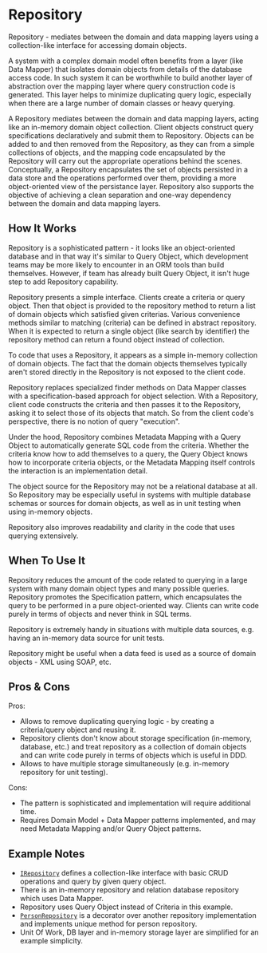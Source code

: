﻿# Repository

Repository - mediates between the domain and data mapping layers
using a collection-like interface for accessing domain objects.

A system with a complex domain model often benefits from a layer (like Data Mapper)
that isolates domain objects from details of the database access code.
In such system it can be worthwhile to build another layer of abstraction over the mapping layer
where query construction code is generated.
This layer helps to minimize duplicating query logic, especially when there are a large number
of domain classes or heavy querying.

A Repository mediates between the domain and data mapping layers,
acting like an in-memory domain object collection.
Client objects construct query specifications declaratively and submit them to Repository.
Objects can be added to and then removed from the Repository, as they can from a
simple collections of objects, and the mapping code encapsulated by the Repository
will carry out the appropriate operations behind the scenes.
Conceptually, a Repository encapsulates the set of objects persisted in a data store
and the operations performed over them, providing a more object-oriented view of the
persistance layer.
Repository also supports the objective of achieving a clean separation and one-way dependency
between the domain and data mapping layers.

## How It Works

Repository is a sophisticated pattern - it looks like an object-oriented database and in
that way it's similar to Query Object, which development teams may be more likely to encounter
in an ORM tools than build themselves.
However, if team has already built Query Object, it isn't huge step to add Repository capability.

Repository presents a simple interface. Clients create a criteria or query object.
Then that object is provided to the repository method to return a list of domain objects which
satisfied given criterias.
Various convenience methods similar to matching (criteria) can be defined in abstract repository.
When it is expected to return a single object (like search by identifier)
the repository method can return a found object instead of collection.

To code that uses a Repository, it appears as a simple in-memory collection of domain objects.
The fact that the domain objects themselves typically aren't stored directly in the Repository
is not exposed to the client code.

Repository replaces specialized finder methods on Data Mapper classes with
a specification-based approach for object selection.
With a Repository, client code constructs the criteria and then passes it to the Repository,
asking it to select those of its objects that match.
So from the client code's perspective, there is no notion of query "execution".

Under the hood, Repository combines Metadata Mapping with a Query Object
to automatically generate SQL code from the criteria.
Whether the criteria know how to add themselves to a query,
the Query Object knows how to incorporate criteria objects,
or the Metadata Mapping itself controls the interaction is an implementation detail.

The object source for the Repository may not be a relational database at all.
So Repository may be especially useful in systems with multiple
database schemas or sources for domain objects,
as well as in unit testing when using in-memory objects.

Repository also improves readability and clarity in the code that uses querying extensively.

## When To Use It

Repository reduces the amount of the code related to querying
in a large system with many domain object types and many possible queries.
Repository promotes the Specification pattern,
which encapsulates the query to be performed in a pure object-oriented way.
Clients can write code purely in terms of objects and never think in SQL terms.

Repository is extremely handy in situations with multiple data sources,
e.g. having an in-memory data source for unit tests.

Repository might be useful when a data feed is used as a source of domain objects -
XML using SOAP, etc.

## Pros & Cons

Pros:

- Allows to remove duplicating querying logic - by creating a criteria/query object and reusing it.
- Repository clients don't know about storage specification (in-memory, database, etc.)
  and treat repository as a collection of domain objects and can write code purely
  in terms of objects which is useful in DDD. 
- Allows to have multiple storage simultaneously (e.g. in-memory repository for unit testing).

Cons:

- The pattern is sophisticated and implementation will require additional time.
- Requires Domain Model + Data Mapper patterns implemented,
  and may need Metadata Mapping and/or Query Object patterns.

## Example Notes

- [`IRepository`](./Repositories/IRepository.cs) defines a collection-like interface
  with basic CRUD operations and query by given query object.
- There is an in-memory repository and relation database repository which uses Data Mapper.
- Repository uses Query Object instead of Criteria in this example.
- [`PersonRepository`](./Repositories/PersonRepository.cs) is a decorator
 over another repository implementation and implements
  unique method for person repository.
- Unit Of Work, DB layer and in-memory storage layer are simplified for an example simplicity.
